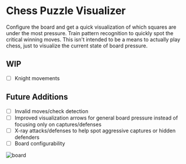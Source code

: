 # Chess Puzzle Visualizer
Configure the board and get a quick visualization of which squares are under the most pressure. Train pattern recognition to quickly spot the critical winning moves. This isn't intended to be a means to actually play chess, just to visualize the current state of board pressure.

## WIP
- [ ] Knight movements

## Future Additions
- [ ] Invalid moves/check detection
- [ ] Improved visualization arrows for general board pressure instead of focusing only on captures/defenses
- [ ] X-ray attacks/defenses to help spot aggressive captures or hidden defenders
- [ ] Board configurability

![board](https://i.imgur.com/xtM0iVQ.png)
